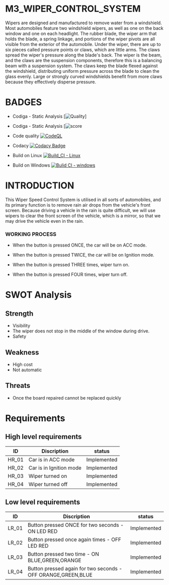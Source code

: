 # M3_WIPER_CONTROL_SYSTEM


Wipers are designed and manufactured to remove water from a windshield. Most automobiles feature two windshield wipers, as well as one on the back window and one on each headlight. The rubber blade, the wiper arm that holds the blade, a spring linkage, and portions of the wiper pivots are all visible from the exterior of the automobile. Under the wiper, there are up to six pieces called pressure points or claws, which are little arms. The claws spread the wiper's pressure along the blade's back. The wiper is the beam, and the claws are the suspension components, therefore this is a balancing beam with a suspension system. The claws keep the blade flexed against the windshield, distributing uniform pressure across the blade to clean the glass evenly. Large or strongly curved windshields benefit from more claws because they effectively disperse pressure.

# BADGES
* Codiga - Static Analysis
[![Quality](https://api.codiga.io/project/33313/score/svg)]
* Codiga - Static Analysis
[![score](https://api.codiga.io/project/33496/status/svg)

* Code quality
[![CodeQL](https://github.com/Stephenj071/M3_Wiper_Control_System/actions/workflows/c-ccpp.yml/badge.svg?branch=main)](https://github.com/Stephenj071/M3_Wiper_Control_System/actions/workflows/c-ccpp.yml)
* Codacy
[![Codacy Badge](https://app.codacy.com/project/badge/Grade/e09e4ec6c08942a1b6ff0450cad3de45)](https://www.codacy.com/gh/krishna-prakash-kallepalli/M3_wiper_controlsystem/dashboard?utm_source=github.com&amp;utm_medium=referral&amp;utm_content=krishna-prakash-kallepalli/M3_wiper_controlsystem&amp;utm_campaign=Badge_Grade)

* Build on Linux
[![Build_CI - Linux](https://github.com/krishna-prakash-kallepalli/M3_wiper_controlsystem/actions/workflows/Linux.yml/badge.svg)](https://github.com/krishna-prakash-kallepalli/M3_wiper_controlsystem/actions/workflows/Linux.yml)

* Build on Windows
[![Bulid CI - windows](https://github.com/krishna-prakash-kallepalli/M3_wiper_controlsystem/actions/workflows/windows.yml/badge.svg)](https://github.com/krishna-prakash-kallepalli/M3_wiper_controlsystem/actions/workflows/windows.yml)

# INTRODUCTION
This Wiper Speed Control System is utilised in all sorts of automobiles, and its primary function is to remove rain air drops from the vehicle's front screen. Because driving a vehicle in the rain is quite difficult, we will use wipers to clear the front screen of the vehicle, which is a mirror, so that we may drive the vehicle even in the rain.


### WORKING PROCESS
* When the button is pressed ONCE, the car will be on ACC mode.

* When the button is pressed TWICE, the car will be on Ignition mode.

* When the button is pressed THREE times, wiper turn on.

* When the button is pressed FOUR times, wiper turn off.

# SWOT Analysis 
## Strength
* Visibility
* The wiper does not stop in the middle of the window during drive.
* Safety

## Weakness 
* High cost
* Not automatic

## Threats 
* Once the board repaired cannot be replaced quickly

# Requirements
## High level requirements
| ID | Discription | status |
| --- | --- | --- | 
| HR_01 |	Car is in ACC mode |	Implemented |
| HR_02 |	Car is in Ignition mode |	Implemented |
| HR_03 |	Wiper turned on |	Implemented |
| HR_04 |	Wiper turned off |	Implemented |
## Low level requirements
| ID |	Discription |	status |
| --- | --- | --- | 
| LR_01 |	Button pressed ONCE for two seconds - ON LED RED |	Implemented |
| LR_02 |	Button pressed once again times - OFF LED RED |	Implemented |
| LR_03	|Button pressed two time - ON BLUE,GREEN,ORANGE |	Implemented |
| LR_04 |	Button pressed again for two seconds - OFF ORANGE,GREEN,BLUE |	Implemented |
